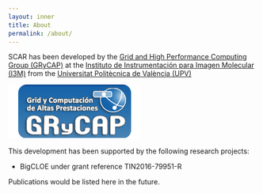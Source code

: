 ```yaml
---
layout: inner
title: About
permalink: /about/
---
```



SCAR has been developed by the [Grid and High Performance Computing Group (GRyCAP)](http://www.grycap.upv.es) at 
the [Instituto de Instrumentación para Imagen Molecular (I3M)](http://www.i3m.upv.es) from the [Universitat Politècnica de València (UPV)](http://www.upv.es)

![GRyCAP Logo](/images/grycap.png)

This development has been supported by the following research projects:

* BigCLOE under grant reference TIN2016-79951-R

Publications would be listed here in the future.
